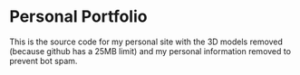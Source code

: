 # Personal Portfolio

This is the source code for my personal site with the 3D models removed (because github has a 25MB limit) and my personal information removed to prevent bot spam.
